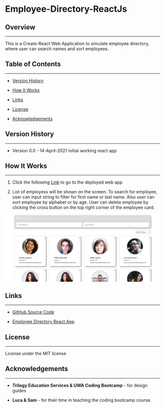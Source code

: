 # Employee-Directory-ReactJs

## Overview
---
This is a Create-React Web Application to simulate employee directory, where user can search names and sort employees.

## Table of Contents
---
* [Version History](#version-history)
* [How It Works](#how-it-works)

* [Links](#links)
* [License](#license)
* [Acknowledgements](#acknowledgements)  

## Version History
---
* Version 0.0 - 14-April-2021
    initial working react app  

## How It Works
---
1. Click the following [Link](https://vsumargo.github.io/Employee-Directory-ReactJs/) to go to the deployed web app
    
2. List of employess will be shown on the screen. To search for employee, user can input string to filter for first name or last name.
Also user can sort employee by alphabet or by age.
User can delete employee by clicking the cross button on the top right corner of the employee card.

![Screenshot of React Web App](./screenshots/index-page.png)


## Links
---
* [ GitHub Source Code](https://github.com/vsumargo/Employee-Directory-ReactJs)  

* [Employee Directory React App](https://vsumargo.github.io/Employee-Directory-ReactJs/)

## License
---
License under the MIT license  

## Acknowledgements
---
* **Trilogy Education Services & UWA Coding Bootcamp** - for design guides

* **Luca & Sam** - for their time in teaching the coding bootcamp course.

